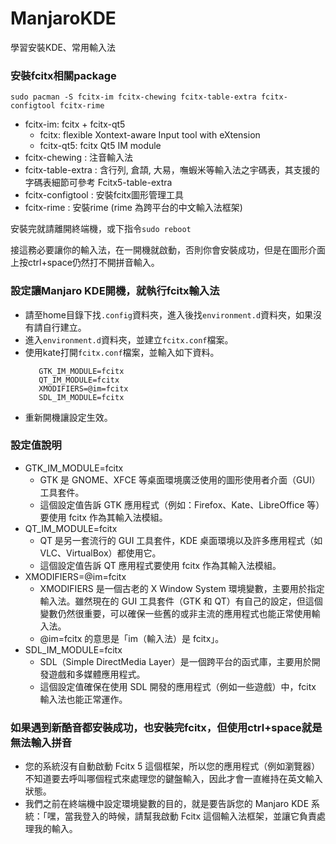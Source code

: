 # ManjaroKDE
學習安裝KDE、常用輸入法

### 安裝fcitx相關package

`sudo pacman -S fcitx-im fcitx-chewing fcitx-table-extra fcitx-configtool fcitx-rime`

* fcitx-im: fcitx + fcitx-qt5
  * fcitx: flexible Xontext-aware Input tool with eXtension
  * fcitx-qt5: fcitx Qt5 IM module
* fcitx-chewing : 注音輸入法
* fcitx-table-extra : 含行列, 倉頡, 大易，嘸蝦米等輸入法之宇碼表，其支援的字碼表細節可參考 Fcitx5-table-extra
* fcitx-configtool : 安裝fcitx圖形管理工具
* fcitx-rime : 安裝rime (rime 為跨平台的中文輸入法框架)

安裝完就請離開終端機，或下指令`sudo reboot`

接這務必要讓你的輸入法，在一開機就啟動，否則你會安裝成功，但是在圖形介面上按ctrl+space仍然打不開拼音輸入。

### 設定讓Manjaro KDE開機，就執行fcitx輸入法
* 請至home目錄下找`.config`資料夾，進入後找`environment.d`資料夾，如果沒有請自行建立。
* 進入`environment.d`資料夾，並建立`fcitx.conf`檔案。
* 使用kate打開`fcitx.conf`檔案，並輸入如下資料。
  ```
     GTK_IM_MODULE=fcitx
     QT_IM_MODULE=fcitx
     XMODIFIERS=@im=fcitx
     SDL_IM_MODULE=fcitx
  ```
* 重新開機讓設定生效。

### 設定值說明
*  GTK_IM_MODULE=fcitx
   * GTK 是 GNOME、XFCE 等桌面環境廣泛使用的圖形使用者介面（GUI）工具套件。
   * 這個設定值告訴 GTK 應用程式（例如：Firefox、Kate、LibreOffice 等）要使用 fcitx 作為其輸入法模組。
*  QT_IM_MODULE=fcitx
   * QT 是另一套流行的 GUI 工具套件，KDE 桌面環境以及許多應用程式（如 VLC、VirtualBox）都使用它。
   * 這個設定值告訴 QT 應用程式要使用 fcitx 作為其輸入法模組。
*  XMODIFIERS=@im=fcitx
   * XMODIFIERS 是一個古老的 X Window System 環境變數，主要用於指定輸入法。雖然現在的 GUI 工具套件（GTK 和 QT）有自己的設定，但這個變數仍然很重要，可以確保一些舊的或非主流的應用程式也能正常使用輸入法。
   * @im=fcitx 的意思是「im（輸入法）是 fcitx」。
*  SDL_IM_MODULE=fcitx
   * SDL（Simple DirectMedia Layer）是一個跨平台的函式庫，主要用於開發遊戲和多媒體應用程式。
   * 這個設定值確保在使用 SDL 開發的應用程式（例如一些遊戲）中，fcitx 輸入法也能正常運作。    


### 如果遇到新酷音都安裝成功，也安裝完fcitx，但使用ctrl+space就是無法輸入拼音
* 您的系統沒有自動啟動 Fcitx 5 這個框架，所以您的應用程式（例如瀏覽器）不知道要去呼叫哪個程式來處理您的鍵盤輸入，因此才會一直維持在英文輸入狀態。
* 我們之前在終端機中設定環境變數的目的，就是要告訴您的 Manjaro KDE 系統：「嘿，當我登入的時候，請幫我啟動 Fcitx 這個輸入法框架，並讓它負責處理我的輸入。



